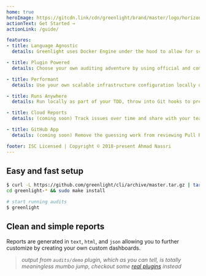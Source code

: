 ```yaml
---
home: true
heroImage: https://gitcdn.link/cdn/greenlight/brand/master/logo/horizontal.svg
actionText: Get Started →
actionLink: /guide/

features:
- title: Language Agnostic
  details: Greenlight uses Docker Engine under the hood to allow for scalable operations and language agnostic plugins.

- title: Plugin Powered
  details: Choose your own auditing adventure by using official and community created plugins, as well as your own custom private plugins.

- title: Performant
  details: Use your own scalable infrastructure configuration locally or in the cloud, with tools such as Docker Swarm to run audits in parallel.

- title: Runs Anywhere
  details: Run locally as part of your TDD, throw into Git hooks to prevent mistakes, or run as part of your CI/CD platform for ultimate gating of team mistakes.

- title: Cloud Reports
  details: (coming soon) Track issues over time and share with your team through a simple and easy to use Dashboard.

- title: GitHub App
  details: (coming soon) Remove the guessing work from reviewing Pull Requests, provide a helpful and detailed change requests for contributors.

footer: ISC Licensed | Copyright © 2018-present Ahmad Nassri
---
```


## Easy and fast setup

```bash
$ curl -L https://github.com/greenlight/cli/archive/master.tar.gz | tar xvz
cd greenlight-* && sudo make install

# start running audits
$ greenlight
```

## Clean and simple reports

Reports are generated in `text`, `html`, and `json` allowing you to further customize by creating your own custom dashboards.

<div class="demo" id="demo"></div>

<script>
export default {
  mounted () {
    const demo = document.querySelector('#demo')
    let script = document.createElement('script')
    script.async = true
    script.dataset.size = 'medium'
    script.id = "asciicast-Zy8rKRIfWqzbDiCZGLD86YIsW"
    script.src = 'https://asciinema.org/a/Zy8rKRIfWqzbDiCZGLD86YIsW.js'
    demo.appendChild(script)
  }
}
</script>

> _output from `audits/demo` plugin, which as you can tell, is totally meaningless mumbo jump, checkout some [real plugins](/plugins/) instead_

